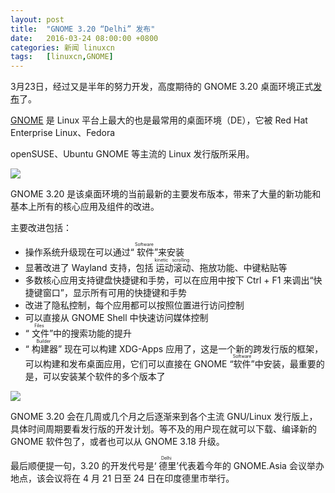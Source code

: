 ```yaml
---
layout: post
title:	"GNOME 3.20 “Delhi” 发布"
date:	2016-03-24 08:00:00 +0800 
categories:	新闻 linuxcn 
tags:	[linuxcn,GNOME]
---
```



3月23日，经过又是半年的努力开发，高度期待的 GNOME 3.20 桌面环境正式[发布](https://www.gnome.org/news/2016/03/gnome-3-20-released/)了。


[GNOME](https://www.gnome.org/) 是 Linux 平台上最大的也是最常用的桌面环境（DE），它被 Red Hat Enterprise Linux、Fedora


openSUSE、Ubuntu GNOME 等主流的 Linux 发行版所采用。


![](/Asserts/Images//attachment/album/201603/24/060525yzmrrcmtfvf25vgk.jpg)


GNOME 3.20 是该桌面环境的当前最新的主要发布版本，带来了大量的新功能和基本上所有的核心应用及组件的改进。


主要改进包括：


* 操作系统升级现在可以通过“<ruby> 软件 <rp>  （ </rp> <rt>  Software </rt> <rp>  ） </rp></ruby>”来安装
* 显著改进了 Wayland 支持，包括<ruby> 运动滚动 <rp>  （ </rp> <rt>  kinetic scrolling </rt> <rp>  ） </rp></ruby>、拖放功能、中键粘贴等
* 多数核心应用支持键盘快捷键和手势，可以在应用中按下 Ctrl + F1 来调出“快捷键窗口”，显示所有可用的快捷键和手势
* 改进了隐私控制，每个应用都可以按照位置进行访问控制
* 可以直接从 GNOME Shell 中快速访问媒体控制
* “<ruby> 文件 <rp>  （ </rp> <rt>  Files </rt> <rp>  ） </rp></ruby>”中的搜索功能的提升
* “<ruby> 构建器 <rp>  （ </rp> <rt>  Builder </rt> <rp>  ） </rp></ruby>” 现在可以构建 XDG-Apps 应用了，这是一个新的跨发行版的框架，可以构建和发布桌面应用，它们可以直接在 GNOME <ruby> “软件” <rp>  （ </rp> <rt>  Software </rt> <rp>  ） </rp></ruby>中安装，最重要的是，可以安装某个软件的多个版本了


![](/Asserts/Images//attachment/album/201603/24/060304nmfm7776xi7eezd8.jpg)


GNOME 3.20 会在几周或几个月之后逐渐来到各个主流 GNU/Linux 发行版上，具体时间周期要看发行版的开发计划。等不及的用户现在就可以下载、编译新的 GNOME 软件包了，或者也可以从 GNOME 3.18 升级。


最后顺便提一句，3.20 的开发代号是‘<ruby> 德里 <rp>  （ </rp> <rt>  Delhi </rt> <rp>  ） </rp></ruby>’代表着今年的 GNOME.Asia 会议举办地点，该会议将在 4 月 21 日至 24 日在印度德里市举行。
